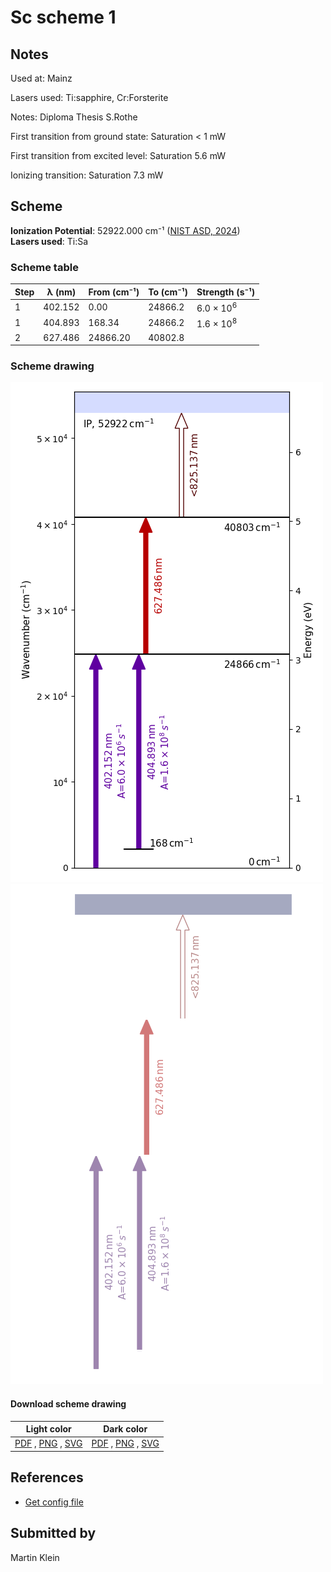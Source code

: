 # Sc scheme 1

## Notes

Used at: Mainz

Lasers used: Ti:sapphire, Cr:Forsterite

Notes: Diploma Thesis S.Rothe

First transition from ground state: Saturation < 1 mW

First transition from excited level: Saturation 5.6 mW

Ionizing transition: Saturation 7.3 mW





## Scheme

**Ionization Potential**: 52922.000 cm⁻¹ ([NIST ASD, 2024](https://www.nist.gov/pml/atomic-spectra-database))  
**Lasers used**: Ti:Sa

### Scheme table

| Step | λ (nm)  | From (cm⁻¹) | To (cm⁻¹) |    Strength (s⁻¹)    |
| ---- | ------- | ----------- | --------- | -------------------- |
| 1    | 402.152 | 0.00        | 24866.2   | 6.0 × 10<sup>6</sup> |
| 1    | 404.893 | 168.34      | 24866.2   | 1.6 × 10<sup>8</sup> |
| 2    | 627.486 | 24866.20    | 40802.8   |                      |


### Scheme drawing

![sc scheme, light mode](sc-001/sc-001-light.png#only-light)
![sc scheme, dark mode](sc-001/sc-001-dark-web.png#only-dark)

#### Download scheme drawing

|                                            Light color                                            |                                           Dark color                                           |
| ------------------------------------------------------------------------------------------------- | ---------------------------------------------------------------------------------------------- |
| [PDF](sc-001/sc-001-light.pdf) , [PNG](sc-001/sc-001-light.png) , [SVG](sc-001/sc-001-light.svg)  | [PDF](sc-001/sc-001-dark.pdf) , [PNG](sc-001/sc-001-dark.png) , [SVG](sc-001/sc-001-dark.svg)  |


## References

  - [Get config file](https://github.com/RIMS-Code/rims-code.github.io/blob/main/db/sc-001.json)



## Submitted by

Martin Klein

